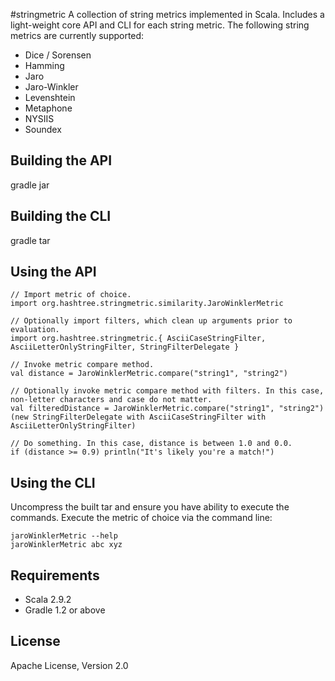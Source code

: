 #stringmetric
A collection of string metrics implemented in Scala. Includes a light-weight core API and CLI for each string metric. The following string metrics are currently supported:

* Dice / Sorensen
* Hamming
* Jaro
* Jaro-Winkler
* Levenshtein
* Metaphone
* NYSIIS
* Soundex

## Building the API
gradle jar

## Building the CLI
gradle tar

## Using the API
`// Import metric of choice.`  
`import org.hashtree.stringmetric.similarity.JaroWinklerMetric`  

`// Optionally import filters, which clean up arguments prior to evaluation.`  
`import org.hashtree.stringmetric.{ AsciiCaseStringFilter, AsciiLetterOnlyStringFilter, StringFilterDelegate }`  

`// Invoke metric compare method.`  
`val distance = JaroWinklerMetric.compare("string1", "string2")`

`// Optionally invoke metric compare method with filters. In this case, non-letter characters and case do not matter.`  
`val filteredDistance = JaroWinklerMetric.compare("string1", "string2")(new StringFilterDelegate with AsciiCaseStringFilter with AsciiLetterOnlyStringFilter)`

`// Do something. In this case, distance is between 1.0 and 0.0.`  
`if (distance >= 0.9) println("It's likely you're a match!")`

## Using the CLI
Uncompress the built tar and ensure you have ability to execute the commands. Execute the metric of choice via the command line:

`jaroWinklerMetric --help`  
`jaroWinklerMetric abc xyz`

## Requirements
* Scala 2.9.2
* Gradle 1.2 or above

## License
Apache License, Version 2.0